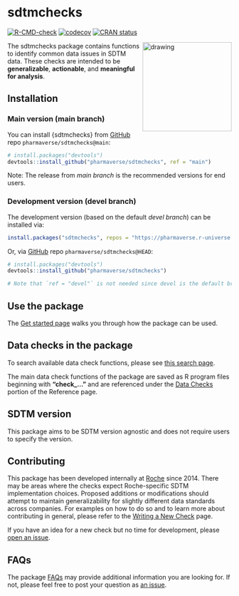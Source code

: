 
<!-- README.md is generated from README.Rmd. Please edit that file -->

# sdtmchecks

<!-- badges: start -->

[![R-CMD-check](https://github.com/pharmaverse/sdtmchecks/actions/workflows/R-CMD-check.yml/badge.svg)](https://github.com/pharmaverse/sdtmchecks/actions/workflows/R-CMD-check.yml)
[![codecov](https://codecov.io/github/pharmaverse/sdtmchecks/branch/devel/graph/badge.svg?token=ICYI400VDZ)](https://codecov.io/github/pharmaverse/sdtmchecks)
[![CRAN
status](https://www.r-pkg.org/badges/version/sdtmchecks)](https://cran.r-project.org/package=sdtmchecks)
<!-- badges: end -->

<img src="man/figures/logo_em.png" alt="drawing" align="right" width="200"/>

The sdtmchecks package contains functions to identify common data issues
in SDTM data. These checks are intended to be **generalizable**,
**actionable**, and **meaningful for analysis**.

## Installation

### Main version (main branch)

You can install {sdtmchecks} from [GitHub](https://github.com/) repo
`pharmaverse/sdtmchecks@main`:

``` r
# install.packages("devtools")
devtools::install_github("pharmaverse/sdtmchecks", ref = "main")
```

Note: The release from *main branch* is the recommended versions for end
users.

### Development version (devel branch)

The development version (based on the default *devel branch*) can be
installed via:

``` r
install.packages("sdtmchecks", repos = "https://pharmaverse.r-universe.dev")  
```

Or, via [GitHub](https://github.com/) repo
`pharmaverse/sdtmchecks@HEAD`:

``` r
# install.packages("devtools")
devtools::install_github("pharmaverse/sdtmchecks")

# Note that `ref = "devel"` is not needed since devel is the default branch
```

## Use the package

The [Get started
page](https://pharmaverse.github.io/sdtmchecks/articles/sdtmchecks.html)
walks you through how the package can be used.

## Data checks in the package

To search available data check functions, please see [this search
page](https://pharmaverse.github.io/sdtmchecks/articles/search_checks.html).

The main data check functions of the package are saved as R program
files beginning with **“check\_…”** and are referenced under the [Data
Checks](https://pharmaverse.github.io/sdtmchecks/reference/index.html#data-checks)
portion of the Reference page.

## SDTM version

This package aims to be SDTM version agnostic and does not require users
to specify the version.

## Contributing

This package has been developed internally at
[Roche](https://www.roche.com/) since 2014. There may be areas where the
checks expect Roche-specific SDTM implementation choices. Proposed
additions or modifications should attempt to maintain generalizability
for slightly different data standards across companies. For examples on
how to do so and to learn more about contributing in general, please
refer to the [Writing a New
Check](https://pharmaverse.github.io/sdtmchecks/articles/write_a_check.html)
page.

If you have an idea for a new check but no time for development, please
[open an issue](https://github.com/pharmaverse/sdtmchecks/issues).

## FAQs

The package
[FAQs](https://pharmaverse.github.io/sdtmchecks/articles/faqs.html) may
provide additional information you are looking for. If not, please feel
free to post your question as [an
issue](https://github.com/pharmaverse/sdtmchecks/issues).
